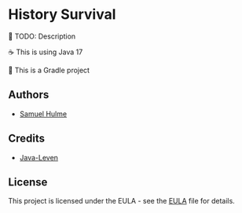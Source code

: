 # History Survival

🌟 TODO: Description

☕ This is using Java 17

🐘 This is a Gradle project

## Authors

* [Samuel Hulme](https://github.com/ajh123)

## Credits

* [Java-Leven](https://github.com/proton2/java-leven)

## License

This project is licensed under the EULA - see the [EULA](./EULA.md) file for details.
